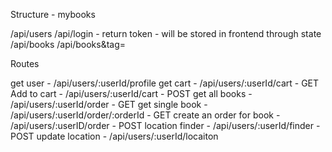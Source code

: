Structure - mybooks

/api/users
/api/login - return token - will be stored in frontend through state
/api/books
/api/books&tag=<tag name>

Routes 

get user - /api/users/:userId/profile 
get cart - /api/users/:userId/cart - GET
Add to cart - /api/users/:userId/cart - POST
get all books - /api/users/:userId/order - GET
get single book - /api/users/:userId/order/:orderId - GET
create an order for book - /api/users/:userID/order - POST
location finder - /api/users/:userId/finder - POST
update location - /api/users/:userId/locaiton

